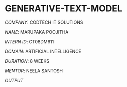 # GENERATIVE-TEXT-MODEL

*COMPANY*: CODTECH IT SOLUTIONS

*NAME*: MARUPAKA POOJITHA

*INTERN ID*: CT08DM611

*DOMAIN*: ARTIFICIAL INTELLIGENCE

*DURATION*: 8 WEEKS

*MENTOR*: NEELA SANTOSH

*OUTPUT*
